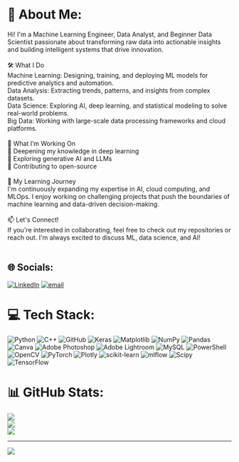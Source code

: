 # 💫 About Me:
Hi! I'm a Machine Learning Engineer, Data Analyst, and Beginner Data Scientist passionate about transforming raw data into actionable insights and building intelligent systems that drive innovation.<br><br>🛠️ What I Do<br>Machine Learning: Designing, training, and deploying ML models for predictive analytics and automation.<br>Data Analysis: Extracting trends, patterns, and insights from complex datasets.<br>Data Science: Exploring AI, deep learning, and statistical modeling to solve real-world problems.<br>Big Data: Working with large-scale data processing frameworks and cloud platforms.<br><br>🚀 What I’m Working On<br>🔹 Deepening my knowledge in deep learning<br>🔹 Exploring generative AI and LLMs<br>🔹 Contributing to open-source<br><br>🌱 My Learning Journey<br>I'm continuously expanding my expertise in AI, cloud computing, and MLOps. I enjoy working on challenging projects that push the boundaries of machine learning and data-driven decision-making.<br><br>📫 Let's Connect!<br>If you're interested in collaborating, feel free to check out my repositories or reach out. I'm always excited to discuss ML, data science, and AI!<br><br>


## 🌐 Socials:
[![LinkedIn](https://img.shields.io/badge/LinkedIn-%230077B5.svg?logo=linkedin&logoColor=white)](https://linkedin.com/in/angelina-poghosyan-579340337) [![email](https://img.shields.io/badge/Email-D14836?logo=gmail&logoColor=white)](mailto:angelinapoghosyan299@gmail.com) 

# 💻 Tech Stack:
![Python](https://img.shields.io/badge/python-3670A0?style=for-the-badge&logo=python&logoColor=ffdd54) ![C++](https://img.shields.io/badge/c++-%2300599C.svg?style=for-the-badge&logo=c%2B%2B&logoColor=white) ![GitHub](https://img.shields.io/badge/github-%23121011.svg?style=for-the-badge&logo=github&logoColor=white) ![Keras](https://img.shields.io/badge/Keras-%23D00000.svg?style=for-the-badge&logo=Keras&logoColor=white) ![Matplotlib](https://img.shields.io/badge/Matplotlib-%23ffffff.svg?style=for-the-badge&logo=Matplotlib&logoColor=black) ![NumPy](https://img.shields.io/badge/numpy-%23013243.svg?style=for-the-badge&logo=numpy&logoColor=white) ![Pandas](https://img.shields.io/badge/pandas-%23150458.svg?style=for-the-badge&logo=pandas&logoColor=white) ![Canva](https://img.shields.io/badge/Canva-%2300C4CC.svg?style=for-the-badge&logo=Canva&logoColor=white) ![Adobe Photoshop](https://img.shields.io/badge/adobe%20photoshop-%2331A8FF.svg?style=for-the-badge&logo=adobe%20photoshop&logoColor=white) ![Adobe Lightroom](https://img.shields.io/badge/Adobe%20Lightroom-31A8FF.svg?style=for-the-badge&logo=Adobe%20Lightroom&logoColor=white) ![MySQL](https://img.shields.io/badge/mysql-4479A1.svg?style=for-the-badge&logo=mysql&logoColor=white) ![PowerShell](https://img.shields.io/badge/PowerShell-%235391FE.svg?style=for-the-badge&logo=powershell&logoColor=white) ![OpenCV](https://img.shields.io/badge/opencv-%23white.svg?style=for-the-badge&logo=opencv&logoColor=white) ![PyTorch](https://img.shields.io/badge/PyTorch-%23EE4C2C.svg?style=for-the-badge&logo=PyTorch&logoColor=white) ![Plotly](https://img.shields.io/badge/Plotly-%233F4F75.svg?style=for-the-badge&logo=plotly&logoColor=white) ![scikit-learn](https://img.shields.io/badge/scikit--learn-%23F7931E.svg?style=for-the-badge&logo=scikit-learn&logoColor=white) ![mlflow](https://img.shields.io/badge/mlflow-%23d9ead3.svg?style=for-the-badge&logo=numpy&logoColor=blue) ![Scipy](https://img.shields.io/badge/SciPy-%230C55A5.svg?style=for-the-badge&logo=scipy&logoColor=%white) ![TensorFlow](https://img.shields.io/badge/TensorFlow-%23FF6F00.svg?style=for-the-badge&logo=TensorFlow&logoColor=white)
# 📊 GitHub Stats:
![](https://github-readme-stats.vercel.app/api?username=AngelinaPoghosyan&theme=radical&hide_border=false&include_all_commits=false&count_private=false)<br/>
![](https://github-readme-streak-stats.herokuapp.com/?user=AngelinaPoghosyan&theme=radical&hide_border=false)<br/>
![](https://github-readme-stats.vercel.app/api/top-langs/?username=AngelinaPoghosyan&theme=radical&hide_border=false&include_all_commits=false&count_private=false&layout=compact)

---
[![](https://visitcount.itsvg.in/api?id=AngelinaPoghosyan&icon=0&color=0)](https://visitcount.itsvg.in)

<!-- Proudly created with GPRM ( https://gprm.itsvg.in ) -->
